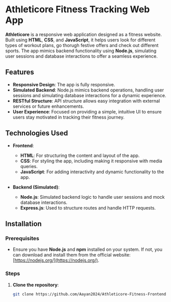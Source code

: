 # Athleticore Fitness Tracking Web App

**Athleticore** is a responsive web application designed as a fitness website. Built using **HTML**, **CSS**, and **JavaScript**, it helps users look for different types of workout plans, go thorugh festive offers and check out different sports. The app mimics backend functionality using **Node.js**, simulating user sessions and database interactions to offer a seamless experience.

## Features
- **Responsive Design**: The app is fully responsive.
- **Simulated Backend**: Node.js mimics backend operations, handling user sessions and simulating database interactions for a dynamic experience.
- **RESTful Structure**: API structure allows easy integration with external services or future enhancements.
- **User Experience**: Focused on providing a simple, intuitive UI to ensure users stay motivated in tracking their fitness journey.

## Technologies Used
- **Frontend**:
  - **HTML**: For structuring the content and layout of the app.
  - **CSS**: For styling the app, including making it responsive with media queries.
  - **JavaScript**: For adding interactivity and dynamic functionality to the app.

- **Backend (Simulated)**:
  - **Node.js**: Simulated backend logic to handle user sessions and mock database interactions.
  - **Express.js**: Used to structure routes and handle HTTP requests.

## Installation

### Prerequisites

- Ensure you have **Node.js** and **npm** installed on your system. If not, you can download and install them from the official website: [https://nodejs.org/](https://nodejs.org/).

### Steps

1. **Clone the repository**:

   ```bash
   git clone https://github.com/Aayan2024/Athleticore-Fitness-Frontend-Web-Application.git
